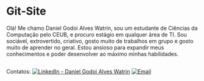 # Git-Site
Olá! Me chamo Daniel Godoi Alves Watrin, sou um estudante de Ciências da Computação pelo CEUB, e procuro estágio em qualquer área de TI. Sou sociável, extrovertido, criativo, gosto muito de trabalhos em grupo e gosto muito de aprender no geral. Estou ansioso para expandir meus conhecimentos e poder desenvolver ao máximo minhas habilidades.

##
Contatos:
[![LinkedIn - Daniel Godoi Alves Watrin](https://img.shields.io/badge/LinkedIn-Profile-blue?logo=linkedin&style=for-the-badge)](https://www.linkedin.com/in/daniel-godoi-alves-watrin-038b8935b/?trk=opento_sprofile_details)
[![Email](https://img.shields.io/badge/Email-daniel.godoi%40gmail.com-D14836?style=for-the-badge&logo=gmail&logoColor=white)](mailto:daniel.godoi@gmail.com)

